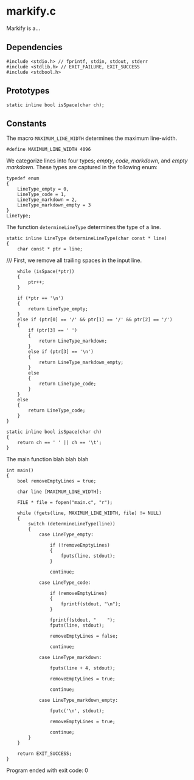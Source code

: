 # markify.c

Markify is a...

## Dependencies

    #include <stdio.h> // fprintf, stdin, stdout, stderr
    #include <stdlib.h> // EXIT_FAILURE, EXIT_SUCCESS
    #include <stdbool.h>

## Prototypes

    static inline bool isSpace(char ch);

## Constants

The macro `MAXIMUM_LINE_WIDTH` determines the maximum line-width.


    #define MAXIMUM_LINE_WIDTH 4096


We categorize lines into four types; *empty*, *code*, *markdown*, and *empty markdown*. These
types are captured in the following enum:


    typedef enum
    {
        LineType_empty = 0,
        LineType_code = 1,
        LineType_markdown = 2,
        LineType_markdown_empty = 3
    }
    LineType;


The function `determineLineType` determines the type of a line.


    static inline LineType determineLineType(char const * line)
    {
        char const * ptr = line;


/// First, we remove all trailing spaces in the input line.


        while (isSpace(*ptr))
        {
            ptr++;
        }

        if (*ptr == '\n')
        {
            return LineType_empty;
        }
        else if (ptr[0] == '/' && ptr[1] == '/' && ptr[2] == '/')
        {
            if (ptr[3] == ' ')
            {
                return LineType_markdown;
            }
            else if (ptr[3] == '\n')
            {
                return LineType_markdown_empty;
            }
            else
            {
                return LineType_code;
            }
        }
        else
        {
            return LineType_code;
        }
    }

    static inline bool isSpace(char ch)
    {
        return ch == ' ' || ch == '\t';
    }


The main function blah blah blah


    int main()
    {
        bool removeEmptyLines = true;

        char line [MAXIMUM_LINE_WIDTH];

        FILE * file = fopen("main.c", "r");

        while (fgets(line, MAXIMUM_LINE_WIDTH, file) != NULL)
        {
            switch (determineLineType(line))
            {
                case LineType_empty:

                    if (!removeEmptyLines)
                    {
                        fputs(line, stdout);
                    }

                    continue;

                case LineType_code:

                    if (removeEmptyLines)
                    {
                        fprintf(stdout, "\n");
                    }

                    fprintf(stdout, "    ");
                    fputs(line, stdout);

                    removeEmptyLines = false;

                    continue;

                case LineType_markdown:

                    fputs(line + 4, stdout);

                    removeEmptyLines = true;

                    continue;

                case LineType_markdown_empty:

                    fputc('\n', stdout);

                    removeEmptyLines = true;

                    continue;
            }
        }

        return EXIT_SUCCESS;
    }
Program ended with exit code: 0
